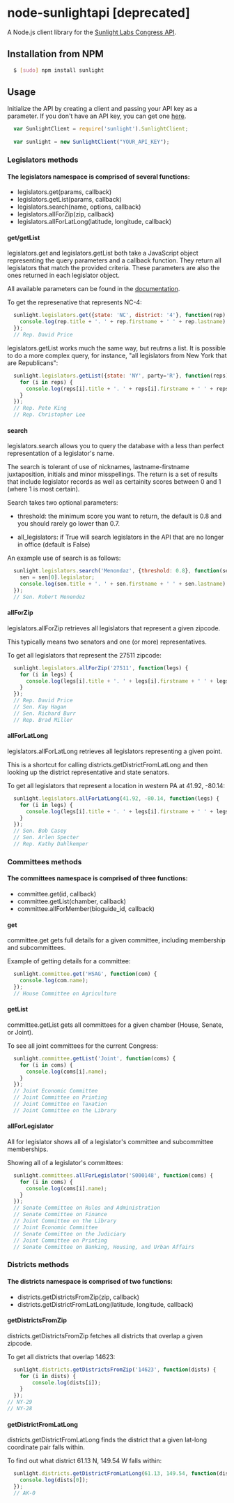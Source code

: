 # node-sunlightapi [deprecated]

A Node.js client library for the [Sunlight Labs Congress API](http://services.sunlightlabs.com/docs/Sunlight_Congress_API/).

## Installation from NPM

``` bash
  $ [sudo] npm install sunlight
```

## Usage

Initialize the API by creating a client and passing your API key as a parameter.
If you don't have an API key, you can get one [here](http://services.sunlightlabs.com/accounts/register/).

``` js
  var SunlightClient = require('sunlight').SunlightClient;
  
  var sunlight = new SunlightClient("YOUR_API_KEY");
```

### Legislators methods

#### The legislators namespace is comprised of several functions:

  * legislators.get(params, callback)
  * legislators.getList(params, callback)
  * legislators.search(name, options, callback)
  * legislators.allForZip(zip, callback)
  * legislators.allForLatLong(latitude, longitude, callback)

#### get/getList
    
legislators.get and legislators.getList both take a JavaScript object representing the query parameters and a callback function.  They return all legislators that match the provided criteria.  These parameters are also the ones returned in each legislator object.  

All available parameters can be found in the [documentation](http://services.sunlightlabs.com/docs/congressapi/legislators.get%28List%29).

To get the represenative that represents NC-4:

``` js
  sunlight.legislators.get({state: 'NC', district: '4'}, function(rep) {
    console.log(rep.title + '. ' + rep.firstname + ' ' + rep.lastname);
  });
  // Rep. David Price
```

legislators.getList works much the same way, but reutrns a list. It is possible to do a more complex query, for instance, "all legislators from New York that are Republicans":

``` js
  sunlight.legislators.getList({state: 'NY', party='R'}, function(reps) {
    for (i in reps) {
      console.log(reps[i].title + '. ' + reps[i].firstname + ' ' + reps[i].lastname);
    }
  });
  // Rep. Pete King
  // Rep. Christopher Lee
```

#### search

legislators.search allows you to query the database with a less than perfect representation of a legislator's name.

The search is tolerant of use of nicknames, lastname-firstname juxtaposition, initials and minor misspellings. The return is a set of results that include legislator records as well as certainity scores between 0 and 1 (where 1 is most certain).

Search takes two optional parameters:

* threshold: the minimum score you want to return, the default is 0.8 and you should rarely go lower than 0.7.

* all_legislators: if True will search legislators in the API that are no longer in office (default is False)

An example use of search is as follows:

``` js
  sunlight.legislators.search('Menondaz', {threshold: 0.8}, function(sen) {
    sen = sen[0].legislator;
    console.log(sen.title + '. ' + sen.firstname + ' ' + sen.lastname);
  });
  // Sen. Robert Menendez
```

#### allForZip

legislators.allForZip retrieves all legislators that represent a given zipcode.

This typically means two senators and one (or more) representatives.

To get all legislators that represent the 27511 zipcode:

``` js
  sunlight.legislators.allForZip('27511', function(legs) {
    for (i in legs) {
      console.log(legs[i].title + '. ' + legs[i].firstname + ' ' + legs[i].lastname);
    }
  });
  // Rep. David Price
  // Sen. Kay Hagan
  // Sen. Richard Burr
  // Rep. Brad Miller
```

#### allForLatLong

legislators.allForLatLong retrieves all legislators representing a given point.

This is a shortcut for calling districts.getDistrictFromLatLong and then looking up the district representative and state senators.

To get all legislators that represent a location in western PA at 41.92, -80.14:

``` js
  sunlight.legislators.allForLatLong(41.92, -80.14, function(legs) {
    for (i in legs) {
      console.log(legs[i].title + '. ' + legs[i].firstname + ' ' + legs[i].lastname);
    }
  });
  // Sen. Bob Casey
  // Sen. Arlen Specter
  // Rep. Kathy Dahlkemper
```

### Committees methods

#### The committees namespace is comprised of three functions:

  * committee.get(id, callback)
  * committee.getList(chamber, callback)
  * committee.allForMember(bioguide_id, callback)

#### get

committee.get gets full details for a given committee, including membership and subcommittees.

Example of getting details for a committee:

``` js
  sunlight.committee.get('HSAG', function(com) {
    console.log(com.name);
  });
  // House Committee on Agriculture
```

#### getList

committee.getList gets all committees for a given chamber (House, Senate, or Joint).

To see all joint committees for the current Congress:

``` js
  sunlight.committee.getList('Joint', function(coms) {
    for (i in coms) {
      console.log(coms[i].name);
    }
  });
  // Joint Economic Committee
  // Joint Committee on Printing
  // Joint Committee on Taxation
  // Joint Committee on the Library
```

#### allForLegislator

All for legislator shows all of a legislator's committee and subcommittee memberships.

Showing all of a legislator's committees:

``` js
  sunlight.committees.allForLegislator('S000148', function(coms) {
    for (i in coms) {
      console.log(coms[i].name);
    }
  });
  // Senate Committee on Rules and Administration
  // Senate Committee on Finance
  // Joint Committee on the Library
  // Joint Economic Committee
  // Senate Committee on the Judiciary
  // Joint Committee on Printing
  // Senate Committee on Banking, Housing, and Urban Affairs
```

### Districts methods

#### The districts namespace is comprised of two functions:

  * districts.getDistrictsFromZip(zip, callback)
  * districts.getDistrictFromLatLong(latitude, longitude, callback)

#### getDistrictsFromZip

districts.getDistrictsFromZip fetches all districts that overlap a given zipcode.

To get all districts that overlap 14623:

``` js
  sunlight.districts.getDistrictsFromZip('14623', function(dists) {
    for (i in dists) {
        console.log(dists[i]);
    }
  });
// NY-29
// NY-28
```
#### getDistrictFromLatLong

districts.getDistrictFromLatLong finds the district that a given lat-long coordinate pair falls within.

To find out what district 61.13 N, 149.54 W falls within:

``` js
  sunlight.districts.getDistrictFromLatLong(61.13, 149.54, function(dists) {
    console.log(dists[0]);
  });
  // AK-0
```
